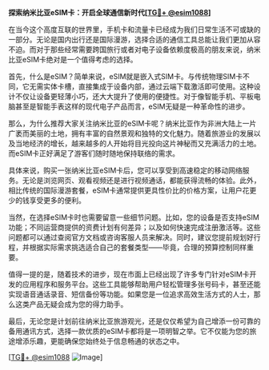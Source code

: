 **探索纳米比亚eSIM卡：开启全球通信新时代[[TG💪+ @esim1088](https://t.me/s/esim1088)]**

在当今这个高度互联的世界里，手机卡和流量卡已经成为我们日常生活不可或缺的一部分。无论是国内出行还是国际漫游，选择合适的通信工具总能让我们更加从容不迫。而对于那些经常需要跨国旅行或者对电子设备依赖度极高的朋友来说，纳米比亚eSIM卡绝对是一个值得考虑的选择。

首先，什么是eSIM？简单来说，eSIM就是嵌入式SIM卡。与传统物理SIM卡不同，它无需实体卡槽，直接集成于设备内部，通过云端下载激活即可使用。这种设计不仅让设备更轻薄小巧，还大大提升了使用的便捷性。对于像智能手机、平板电脑甚至是智能手表这样的现代电子产品而言，eSIM无疑是一种革命性的进步。

那么，为什么推荐大家关注纳米比亚的eSIM卡呢？纳米比亚作为非洲大陆上一片广袤而美丽的土地，拥有丰富的自然景观和独特的文化魅力。随着旅游业的发展以及当地经济的增长，越来越多的人开始将目光投向这片神秘而又充满活力的土地。而eSIM卡正好满足了游客们随时随地保持联络的需求。

具体来说，购买一张纳米比亚eSIM卡后，您可以享受到高速稳定的移动网络服务。无论是浏览网页、观看视频还是进行视频通话，都能获得流畅的体验。此外，相比传统的国际漫游套餐，eSIM卡通常提供更具性价比的价格方案，让用户花更少的钱享受更多的便利。

当然，在选择eSIM卡时也需要留意一些细节问题。比如，您的设备是否支持eSIM功能；不同运营商提供的资费计划有何差异；以及如何快速完成注册激活等。这些问题都可以通过查阅官方文档或咨询客服人员来解决。同时，建议您提前规划好行程，并根据实际需求挑选适合自己的套餐类型——毕竟，合理的预算控制同样重要。

值得一提的是，随着技术的进步，现在市面上已经出现了许多专门针对eSIM卡开发的应用程序和服务平台。这些工具能够帮助用户轻松管理多张号码卡，甚至还能实现语音通话录音、短信备份等功能。如果您是一位追求高效生活方式的人士，那么这类产品无疑会成为您的得力助手。

最后，无论您是计划前往纳米比亚旅游观光，还是仅仅希望为自己增添一份可靠的备用通讯方式，选择一款优质的eSIM卡都将是一项明智之举。它不仅能为您的旅途增添乐趣，更能确保您始终处于信息畅通的状态之中。

[[TG💪+ @esim1088](https://t.me/s/esim1088) ![Image](https://i.postimg.cc/4NQfJmqS/Snipaste-2025-05-13-00-14-12.png)]
